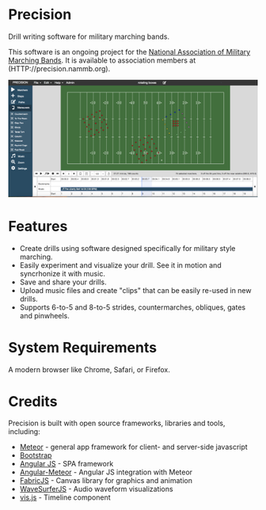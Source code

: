 # Precision
Drill writing software for military marching bands. 

This software is an ongoing project for the [National Association of Military Marching Bands](HTTP://NAMMB.ORG). It is available to association members at (HTTP://precision.nammb.org).

![Precision Screenshot](/public/precision.png?raw=true "Screenshot")

# Features
* Create drills using software designed specifically for military style marching.
* Easily experiment and visualize your drill. See it in motion and syncrhonize it with music.
* Save and share your drills.
* Upload music files and create "clips" that can be easily re-used in new drills.
* Supports 6-to-5 and 8-to-5 strides, countermarches, obliques, gates and pinwheels.


# System Requirements
A modern browser like Chrome, Safari, or Firefox.

# Credits

Precision is built with open source frameworks, libraries and tools, including:

* [Meteor](https://www.meteor.com/) - general app framework for client- and server-side javascript
* [Bootstrap](https://getbootstrap.com/) 
* [Angular JS](https://angularjs.org/) - SPA framework
* [Angular-Meteor](https://angular-meteor.com/) - Angular JS integration with Meteor
* [FabricJS](http://fabricjs.com/) - Canvas library for graphics and animation
* [WaveSurferJS](https://wavesurfer-js.org/) - Audio waveform visualizations
* [vis.js](http://visjs.org/index.html) - Timeline component

